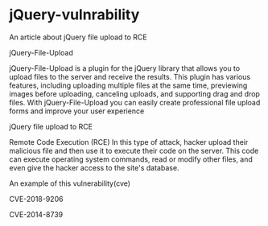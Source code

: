 # jQuery-vulnrability
An article about jQuery file upload to RCE

jQuery-File-Upload

jQuery-File-Upload is a plugin for the jQuery library that allows you to upload files to the server and receive the results. This plugin has various features, including uploading multiple files at the same time, previewing images before uploading,
canceling uploads, and supporting drag and drop files.
With jQuery-File-Upload you can easily create professional file upload forms and improve your user experience
 
jQuery file upload to RCE

Remote Code Execution (RCE)
In this type of attack, hacker upload their malicious file and then use it to execute their code on the server.
This code can execute operating system commands, read or modify other files,
and even give the hacker access to the site's database.

An example of this vulnerability(cve)

CVE-2018-9206

CVE-2014-8739
